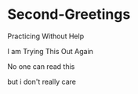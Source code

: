 # Second-Greetings
Practicing Without Help

I am Trying This Out Again 

No one can read this

but i don't really care

